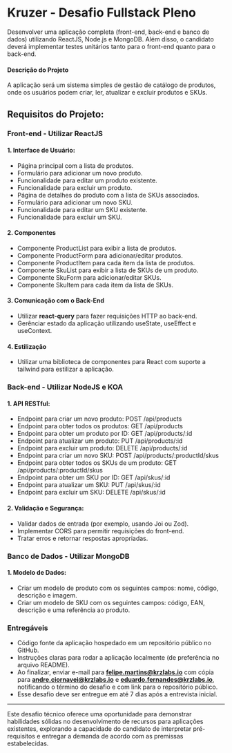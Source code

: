 # **Kruzer - Desafio Fullstack Pleno**

Desenvolver uma aplicação completa (front-end, back-end e banco de dados) utilizando ReactJS, Node.js e MongoDB. Além disso, o candidato deverá implementar testes unitários tanto para o front-end quanto para o back-end.

#### Descrição do Projeto
A aplicação será um sistema simples de gestão de catálogo de produtos, onde os usuários podem criar, ler, atualizar e excluir produtos e SKUs.

## **Requisitos do Projeto:**

### **Front-end - Utilizar ReactJS**

#### **1. Interface de Usuário:**
- Página principal com a lista de produtos.
- Formulário para adicionar um novo produto.
- Funcionalidade para editar um produto existente.
- Funcionalidade para excluir um produto.
- Página de detalhes do produto com a lista de SKUs associados.
- Formulário para adicionar um novo SKU.
- Funcionalidade para editar um SKU existente.
- Funcionalidade para excluir um SKU.

#### **2. Componentes**
- Componente ProductList para exibir a lista de produtos.
- Componente ProductForm para adicionar/editar produtos.
- Componente ProductItem para cada item da lista de produtos.
- Componente SkuList para exibir a lista de SKUs de um produto.
- Componente SkuForm para adicionar/editar SKUs.
- Componente SkuItem para cada item da lista de SKUs.

#### **3. Comunicação com o Back-End**
- Utilizar **react-query** para fazer requisições HTTP ao back-end.
- Gerênciar estado da aplicação utilizando useState, useEffect e useContext.

#### **4. Estilização**
- Utilizar uma biblioteca de componentes para React com suporte a tailwind para estilizar a aplicação.

### **Back-end - Utilizar NodeJS e KOA**

#### **1. API RESTful:**
- Endpoint para criar um novo produto: POST /api/products
- Endpoint para obter todos os produtos: GET /api/products
- Endpoint para obter um produto por ID: GET /api/products/:id
- Endpoint para atualizar um produto: PUT /api/products/:id
- Endpoint para excluir um produto: DELETE /api/products/:id
- Endpoint para criar um novo SKU: POST /api/products/:productId/skus
- Endpoint para obter todos os SKUs de um produto: GET /api/products/:productId/skus
- Endpoint para obter um SKU por ID: GET /api/skus/:id
- Endpoint para atualizar um SKU: PUT /api/skus/:id
- Endpoint para excluir um SKU: DELETE /api/skus/:id

#### **2. Validação e Segurança:**
- Validar dados de entrada (por exemplo, usando Joi ou Zod).
- Implementar CORS para permitir requisições do front-end.
- Tratar erros e retornar respostas apropriadas.

### **Banco de Dados - Utilizar MongoDB**

#### **1. Modelo de Dados:**
- Criar um modelo de produto com os seguintes campos: nome, código, descrição e imagem.
- Criar um modelo de SKU com os seguintes campos: código, EAN, descrição e uma referência ao produto.

### **Entregáveis**
- Código fonte da aplicação hospedado em um repositório público no GitHub.<br/>
- Instruções claras para rodar a aplicação localmente (de preferência no arquivo README).
- Ao finalizar, enviar e-mail para **felipe.martins@krzlabs.io** com cópia para **andre.ciornavei@krzlabs.io** e **eduardo.fernandes@krzlabs.io**, notificando o término do desafio e com link para o repositório público.
- Esse desafio deve ser entregue em até 7 dias após a entrevista inicial.
  
---

Este desafio técnico oferece uma oportunidade para demonstrar habilidades sólidas no desenvolvimento de recursos para aplicações existentes, explorando a capacidade do candidato de interpretar pré-requisitos e entregar a demanda de acordo com as premissas estabelecidas.
